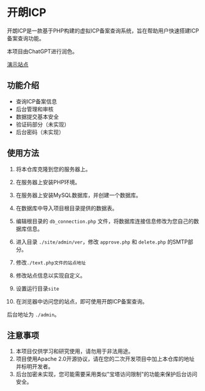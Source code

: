 # 开朗ICP

开朗ICP是一款基于PHP构建的虚拟ICP备案查询系统，旨在帮助用户快速搭建ICP备案查询功能。

本项目由ChatGPT进行润色。

[演示站点](https://icp.kldhsh.top/)

## 功能介绍

- 查询ICP备案信息
- 后台管理和审核
- 数据提交基本安全
- 验证码部分（未实现）
- 后台密码（未实现）

## 使用方法

1. 将本仓库克隆到您的服务器上。

2. 在服务器上安装PHP环境。

3. 在服务器上安装MySQL数据库，并创建一个数据库。

4. 在数据库中导入项目根目录提供的数据表。

5. 编辑根目录的 `db_connection.php` 文件，将数据库连接信息修改为您自己的数据库信息。

6. 进入目录 `./site/admin/ver`，修改 `approve.php` 和 `delete.php` 的SMTP部分。

7. 修改`./text.php文件的站点地址`

8. 修改站点信息以实现自定义。

9. 设置运行目录`site`

10. 在浏览器中访问您的站点，即可使用开朗ICP备案查询。

后台地址为 `./admin`。

## 注意事项

1. 本项目仅供学习和研究使用，请勿用于非法用途。
2. 项目使用Apache 2.0开源协议，请在您的二次开发项目中加上本仓库的地址并标明开发者。
3. 后台加密未实现，您可能需要采用类似"宝塔访问限制"的功能来保护后台访问安全。

